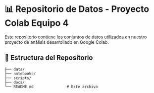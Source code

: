 # 📊 Repositorio de Datos - Proyecto Colab Equipo 4

Este repositorio contiene los conjuntos de datos utilizados en nuestro proyecto de análisis desarrollado en Google Colab.

## 📁 Estructura del Repositorio

```
├── data/
├── notebooks/               
├── scripts/                 
├── docs/        
└── README.md               # Este archivo
```
